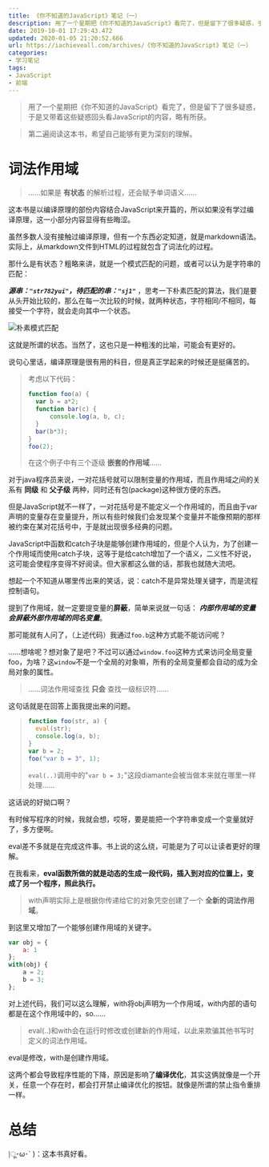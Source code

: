 ```yaml
---
title: 《你不知道的JavaScript》笔记（一）
description: 用了一个星期把《你不知道的JavaScript》看完了，但是留下了很多疑惑，于是又带着这些疑惑回头看JavaScript的内容，略有所获。第二遍阅读这本书，希望自己能够有更为深刻的理解。
date: 2019-10-01 17:29:43.472
updated: 2020-01-05 21:20:52.666
url: https://iachieveall.com/archives/《你不知道的JavaScript》笔记（一）
categories: 
- 学习笔记
tags: 
- JavaScript
- 前端
---
```


> 用了一个星期把《你不知道的JavaScript》看完了，但是留下了很多疑惑，于是又带着这些疑惑回头看JavaScript的内容，略有所获。

> 第二遍阅读这本书，希望自己能够有更为深刻的理解。

# 词法作用域

> ……如果是 **有状态** 的解析过程，还会赋予单词语义……

这本书是以编译原理的部份内容结合JavaScript来开篇的，所以如果没有学过编译原理，这一小部分内容显得有些晦涩。

虽然多数人没有接触过编译原理，但有一个东西必定知道，就是markdown语法。实际上，从markdown文件到HTML的过程就包含了词法化的过程。

那什么是有状态？粗略来讲，就是一个模式匹配的问题，或者可以认为是字符串的匹配：

***源串：`"str782yui"`，待匹配的串：`"sj1"`*** ，思考一下朴素匹配的算法，我们是要从头开始比较的，那么在每一次比较的时候，就两种状态，字符相同/不相同，每接受一个字符，就会走向其中一个状态。

![朴素模式匹配](https://iachieveall.com/upload/2019/10/%E6%9C%B4%E7%B4%A0%E6%A8%A1%E5%BC%8F%E5%8C%B9%E9%85%8D-50b59613131e4c7f873727e96fe66c83.png)

这就是所谓的状态。当然了，这也只是一种粗浅的比喻，可能会有更好的。

说句心里话，编译原理是很有用的科目，但是真正学起来的时候还是挺痛苦的。

> 考虑以下代码：
> 
> ```javascript
> function foo(a) {
>   var b = a*2;
>   function bar(c) {
>       console.log(a, b, c);
>   }
>   bar(b*3);
> }
> foo(2);
> ```
> 
> 在这个例子中有三个逐级 **嵌套的作用域**……

对于java程序员来说，一对花括号就可以限制变量的作用域，而且作用域之间的关系有 **同级** 和 **父子级** 两种，同时还有包(package)这种很方便的东西。

但是JavaScript就不一样了，一对花括号是不能定义一个作用域的，而且由于var声明的变量存在变量提升，所以有些时候我们会发现某个变量并不能像预期的那样被约束在某对花括号中，于是就出现很多经典的问题。

JavaScript中函数和catch子块是能够创建作用域的，但是个人认为，为了创建一个作用域而使用catch子块，这等于是给catch增加了一个语义，二义性不好说，这可能会使程序变得不好阅读。但大家都这么做的话，那我也就随大流吧。

想起一个不知道从哪里传出来的笑话，说：catch不是异常处理关键字，而是流程控制语句。

提到了作用域，就一定要提变量的**屏蔽**，简单来说就一句话： ***内部作用域的变量会屏蔽外部作用域的同名变量***。

那可能就有人问了，（上述代码）我通过`foo.b`这种方式能不能访问呢？

……想啥呢？想对象了是吧？不过可以通过`window.foo`这种方式来访问全局变量foo，为啥？这`window`不是一个全局的对象嘛，所有的全局变量都会自动的成为全局对象的属性。

> ……词法作用域查找 **只会** 查找一级标识符……

这句话就是在回答上面我提出来的问题。

> ```javascript
> function foo(str, a) {
>   eval(str);
>   console.log(a, b);
> }
> var b = 2;
> foo("var b = 3", 1);
> ```
> 
> `eval(..)`调用中的"`var b = 3;`"这段diamante会被当做本来就在哪里一样处理……

这话说的好拗口啊？

有时候写程序的时候，我就会想，哎呀，要是能把一个字符串变成一个变量就好了，多方便啊。

eval差不多就是在完成这件事。书上说的这么绕，可能是为了可以让读者更好的理解。

在我看来，**eval函数所做的就是动态的生成一段代码，插入到对应的位置上，变成了另一个程序，照此执行。**

> with声明实际上是根据你传递给它的对象凭空创建了一个 **全新的词法作用域**。

到这里又增加了一个能够创建作用域的关键字。

```javascript
var obj = {
    a: 1
};
with(obj) {
    a = 2;
    b = 3;
};
```

对上述代码，我们可以这么理解，with将obj声明为一个作用域，with内部的语句都是在这个作用域中的，so……

> eval(..)和with会在运行时修改或创建新的作用域，以此来欺骗其他书写时定义的词法作用域。

eval是修改，with是创建作用域。

这两个都会导致程序性能的下降，原因是影响了**编译优化**，其实这俩就像是一个开关，任意一个存在时，都会打开禁止编译优化的按钮。就像是所谓的禁止指令重排一样。

# 总结

|ू･ω･` )：这本书真好看。